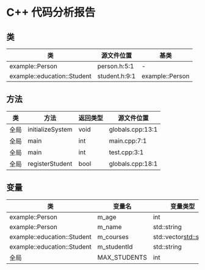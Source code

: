 # C++ 代码分析报告

## 类

| 类 | 源文件位置 | 基类 |
|---|---|---|
| example::Person | person.h:5:1 | - |
| example::education::Student | student.h:9:1 | example::Person |

## 方法

| 类 | 方法 | 返回类型 | 源文件位置 |
|---|---|---|---|
| 全局 | initializeSystem | void | globals.cpp:13:1 |
| 全局 | main | int | main.cpp:7:1 |
| 全局 | main | int | test.cpp:3:1 |
| 全局 | registerStudent | bool | globals.cpp:18:1 |

## 变量

| 类 | 变量名 | 变量类型 | 变量位置 |
|---|---|---|---|
| example::Person | m_age | int | person.h:16:9 |
| example::Person | m_name | std::string | person.h:15:17 |
| example::education::Student | m_courses | std::vector<std::string> | student.h:22:30 |
| example::education::Student | m_studentId | std::string | student.h:21:17 |
| 全局 | MAX_STUDENTS | int | globals.cpp:10:11 |
